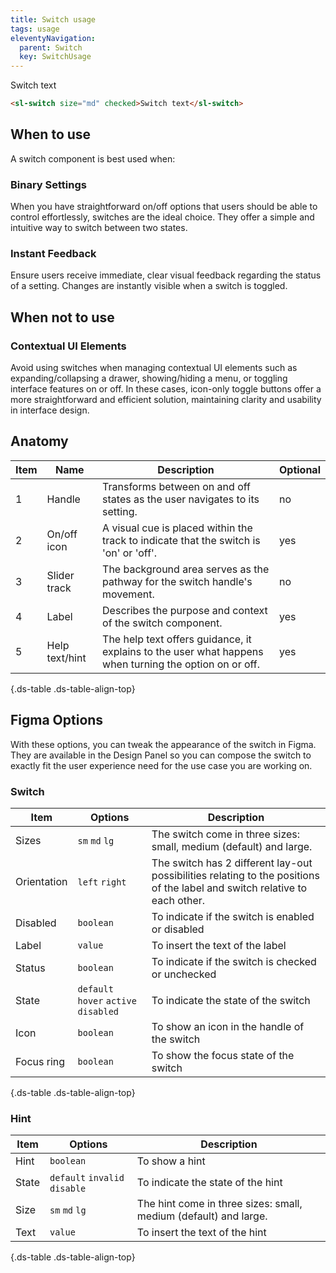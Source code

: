 ```yaml
---
title: Switch usage
tags: usage
eleventyNavigation:
  parent: Switch
  key: SwitchUsage
---
```

<section>

<div class="ds-example">
<sl-switch size="md" checked>Switch text</sl-switch>
</div>

<div class="ds-code">

```html
<sl-switch size="md" checked>Switch text</sl-switch>
```

</div>
</section>

<section>

## When to use
A switch component is best used when:

### Binary Settings
When you have straightforward on/off options that users should be able to control effortlessly, switches are the ideal choice. They offer a simple and intuitive way to switch between two states.

### Instant Feedback
Ensure users receive immediate, clear visual feedback regarding the status of a setting. Changes are instantly visible when a switch is toggled.

</section>

<section>

## When not to use

### Contextual UI Elements
Avoid using switches when managing contextual UI elements such as expanding/collapsing a drawer, showing/hiding a menu, or toggling interface features on or off. In these cases, icon-only toggle buttons offer a more straightforward and efficient solution, maintaining clarity and usability in interface design.

</section>

<section>

## Anatomy

<div class="ds-table-wrapper">

|Item|Name| Description | Optional|
|-|-|-|-|
|1|Handle	|Transforms between on and off states as the user navigates to its setting.|no|
|2|On/off icon	|A visual cue is placed within the track to indicate that the switch is 'on' or 'off'.	|yes|
|3|Slider track	|The background area serves as the pathway for the switch handle's movement. |no|
|4|Label	|Describes the purpose and context of the switch component. |yes|
|5|Help text/hint	|The help text offers guidance, it explains to the user what happens when turning the option on or off. |yes|

{.ds-table .ds-table-align-top}

</div>

</section>

<section>

## Figma Options

With these options, you can tweak the appearance of the switch in Figma. They are available in the Design Panel so you can compose the switch to exactly fit the user experience need for the use case you are working on.

<div class="ds-table-wrapper">
  
### Switch

|Item|Options|Description|
|-|-|-|
|Sizes|`sm` `md` `lg`|The switch come in three sizes: small, medium (default) and large. |
|Orientation |`left` `right`|The switch has 2 different lay-out possibilities relating to the positions of the label and switch relative to each other.|
|Disabled|`boolean`|To indicate if the switch is enabled or disabled|
|Label|`value`|To insert the text of the label|
|Status|`boolean`|To indicate if the switch is checked or unchecked|
|State|`default` `hover` `active` `disabled` |To indicate the state of the switch|
|Icon|`boolean`|To show an icon in the handle of the switch|
|Focus ring|`boolean`|To show the focus state of the switch|

{.ds-table .ds-table-align-top}

</div>

<div class="ds-table-wrapper">
  
### Hint

|Item|Options|Description|
|-|-|-|
|Hint|`boolean`|To show a hint|
|State|`default` `invalid` `disable`|To indicate the state of the hint|
|Size|`sm` `md` `lg`|The hint come in three sizes: small, medium (default) and large.|
|Text|`value`|To insert the text of the hint|


{.ds-table .ds-table-align-top}

</div>

</section>
